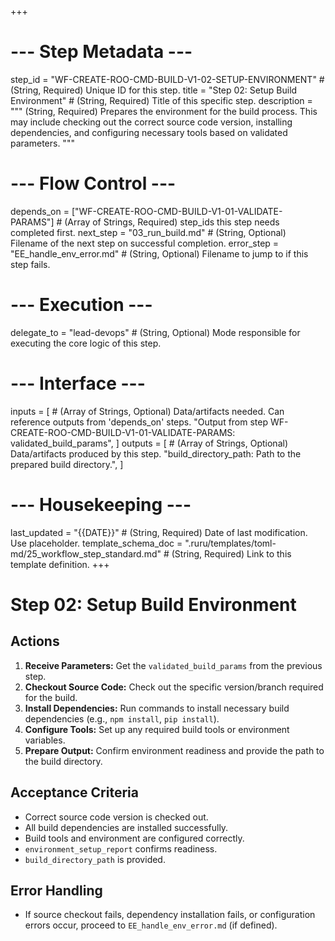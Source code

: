+++
# --- Step Metadata ---
step_id = "WF-CREATE-ROO-CMD-BUILD-V1-02-SETUP-ENVIRONMENT" # (String, Required) Unique ID for this step.
title = "Step 02: Setup Build Environment" # (String, Required) Title of this specific step.
description = """
(String, Required) Prepares the environment for the build process.
This may include checking out the correct source code version, installing dependencies,
and configuring necessary tools based on validated parameters.
"""

# --- Flow Control ---
depends_on = ["WF-CREATE-ROO-CMD-BUILD-V1-01-VALIDATE-PARAMS"] # (Array of Strings, Required) step_ids this step needs completed first.
next_step = "03_run_build.md" # (String, Optional) Filename of the next step on successful completion.
error_step = "EE_handle_env_error.md" # (String, Optional) Filename to jump to if this step fails.

# --- Execution ---
delegate_to = "lead-devops" # (String, Optional) Mode responsible for executing the core logic of this step.

# --- Interface ---
inputs = [ # (Array of Strings, Optional) Data/artifacts needed. Can reference outputs from 'depends_on' steps.
    "Output from step WF-CREATE-ROO-CMD-BUILD-V1-01-VALIDATE-PARAMS: validated_build_params",
]
outputs = [ # (Array of Strings, Optional) Data/artifacts produced by this step.
    "build_directory_path: Path to the prepared build directory.",
]

# --- Housekeeping ---
last_updated = "{{DATE}}" # (String, Required) Date of last modification. Use placeholder.
template_schema_doc = ".ruru/templates/toml-md/25_workflow_step_standard.md" # (String, Required) Link to this template definition.
+++

# Step 02: Setup Build Environment

## Actions

1.  **Receive Parameters:** Get the `validated_build_params` from the previous step.
2.  **Checkout Source Code:** Check out the specific version/branch required for the build.
3.  **Install Dependencies:** Run commands to install necessary build dependencies (e.g., `npm install`, `pip install`).
4.  **Configure Tools:** Set up any required build tools or environment variables.
5.  **Prepare Output:** Confirm environment readiness and provide the path to the build directory.

## Acceptance Criteria

*   Correct source code version is checked out.
*   All build dependencies are installed successfully.
*   Build tools and environment are configured correctly.
*   `environment_setup_report` confirms readiness.
*   `build_directory_path` is provided.

## Error Handling

*   If source checkout fails, dependency installation fails, or configuration errors occur, proceed to `EE_handle_env_error.md` (if defined).